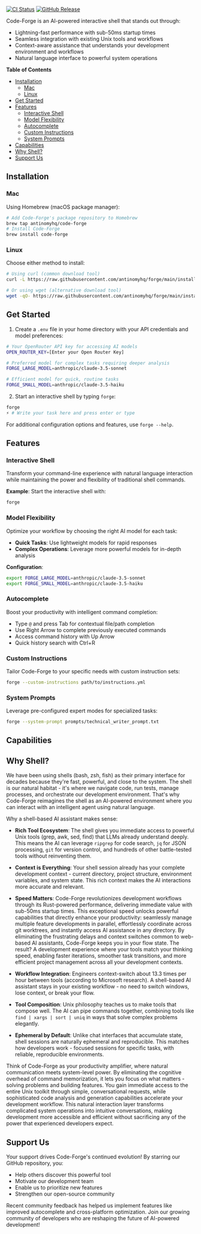 <!--
Tone: Maintain a professional and informative tone throughout. Ensure that explanations are clear and technical terms are used appropriately to engage a technical audience.
Best Practices:
- Use consistent terminology and formatting for commands and examples.
- Clearly highlight unique aspects of 'forge' to distinguish it from other tools.
-->

[![CI Status](https://img.shields.io/github/actions/workflow/status/antinomyhq/forge/ci.yml?style=for-the-badge)](https://github.com/antinomyhq/forge/actions)
[![GitHub Release](https://img.shields.io/github/v/release/antinomyhq/forge?style=for-the-badge)](https://github.com/antinomyhq/forge/releases)

Code-Forge is an AI-powered interactive shell that stands out through:

- Lightning-fast performance with sub-50ms startup times
- Seamless integration with existing Unix tools and workflows
- Context-aware assistance that understands your development environment and workflows
- Natural language interface to powerful system operations

**Table of Contents**

- [Installation](#installation)
  - [Mac](#mac)
  - [Linux](#linux)
- [Get Started](#get-started)
- [Features](#features)
  - [Interactive Shell](#interactive-shell)
  - [Model Flexibility](#model-flexibility)
  - [Autocomplete](#autocomplete)
  - [Custom Instructions](#custom-instructions)
  - [System Prompts](#system-prompts)
- [Capabilities](#capabilities)
- [Why Shell?](#why-shell)
- [Support Us](#support-us)

## Installation

### Mac

Using Homebrew (macOS package manager):

```bash
# Add Code-Forge's package repository to Homebrew
brew tap antinomyhq/code-forge
# Install Code-Forge
brew install code-forge
```

### Linux

Choose either method to install:

```bash
# Using curl (common download tool)
curl -L https://raw.githubusercontent.com/antinomyhq/forge/main/install.sh | bash

# Or using wget (alternative download tool)
wget -qO- https://raw.githubusercontent.com/antinomyhq/forge/main/install.sh | bash
```

## Get Started

1. Create a `.env` file in your home directory with your API credentials and model preferences:

```bash
# Your OpenRouter API key for accessing AI models
OPEN_ROUTER_KEY=[Enter your Open Router Key]

# Preferred model for complex tasks requiring deeper analysis
FORGE_LARGE_MODEL=anthropic/claude-3.5-sonnet

# Efficient model for quick, routine tasks
FORGE_SMALL_MODEL=anthropic/claude-3.5-haiku
```

2. Start an interactive shell by typing `forge`:

```bash
forge
⚡ # Write your task here and press enter or type
```

For additional configuration options and features, use `forge --help`.

## Features

### Interactive Shell

Transform your command-line experience with natural language interaction while maintaining the power and flexibility of traditional shell commands.

**Example**:
Start the interactive shell with:

```bash
forge
```

### Model Flexibility

Optimize your workflow by choosing the right AI model for each task:

- **Quick Tasks**: Use lightweight models for rapid responses
- **Complex Operations**: Leverage more powerful models for in-depth analysis

**Configuration**:

```bash
export FORGE_LARGE_MODEL=anthropic/claude-3.5-sonnet
export FORGE_SMALL_MODEL=anthropic/claude-3.5-haiku
```

### Autocomplete

Boost your productivity with intelligent command completion:

- Type `@` and press Tab for contextual file/path completion
- Use Right Arrow to complete previously executed commands
- Access command history with Up Arrow
- Quick history search with Ctrl+R

### Custom Instructions

Tailor Code-Forge to your specific needs with custom instruction sets:

```bash
forge --custom-instructions path/to/instructions.yml
```

### System Prompts

Leverage pre-configured expert modes for specialized tasks:

```bash
forge --system-prompt prompts/technical_writer_prompt.txt
```

## Capabilities

## Why Shell?

We have been using shells (bash, zsh, fish) as their primary interface for decades because they're fast, powerful, and close to the system. The shell is our natural habitat - it's where we navigate code, run tests, manage processes, and orchestrate our development environment. That's why Code-Forge reimagines the shell as an AI-powered environment where you can interact with an intelligent agent using natural language.

Why a shell-based AI assistant makes sense:

- **Rich Tool Ecosystem**: The shell gives you immediate access to powerful Unix tools (grep, awk, sed, find) that LLMs already understand deeply. This means the AI can leverage `ripgrep` for code search, `jq` for JSON processing, `git` for version control, and hundreds of other battle-tested tools without reinventing them.

- **Context is Everything**: Your shell session already has your complete development context - current directory, project structure, environment variables, and system state. This rich context makes the AI interactions more accurate and relevant.

- **Speed Matters**: Code-Forge revolutionizes development workflows through its Rust-powered performance, delivering immediate value with sub-50ms startup times. This exceptional speed unlocks powerful capabilities that directly enhance your productivity: seamlessly manage multiple feature developments in parallel, effortlessly coordinate across git worktrees, and instantly access AI assistance in any directory. By eliminating the frustrating delays and context switches common to web-based AI assistants, Code-Forge keeps you in your flow state. The result? A development experience where your tools match your thinking speed, enabling faster iterations, smoother task transitions, and more efficient project management across all your development contexts.

- **Workflow Integration**: Engineers context-switch about 13.3 times per hour between tools (according to Microsoft research). A shell-based AI assistant stays in your existing workflow - no need to switch windows, lose context, or break your flow.

- **Tool Composition**: Unix philosophy teaches us to make tools that compose well. The AI can pipe commands together, combining tools like `find | xargs | sort | uniq` in ways that solve complex problems elegantly.

- **Ephemeral by Default**: Unlike chat interfaces that accumulate state, shell sessions are naturally ephemeral and reproducible. This matches how developers work - focused sessions for specific tasks, with reliable, reproducible environments.

Think of Code-Forge as your productivity amplifier, where natural communication meets system-level power. By eliminating the cognitive overhead of command memorization, it lets you focus on what matters - solving problems and building features. You gain immediate access to the entire Unix toolkit through simple, conversational requests, while sophisticated code analysis and generation capabilities accelerate your development workflow. This natural interaction layer transforms complicated system operations into intuitive conversations, making development more accessible and efficient without sacrificing any of the power that experienced developers expect.

## Support Us

Your support drives Code-Forge's continued evolution! By starring our GitHub repository, you:

- Help others discover this powerful tool
- Motivate our development team
- Enable us to prioritize new features
- Strengthen our open-source community

Recent community feedback has helped us implement features like improved autocomplete and cross-platform optimization. Join our growing community of developers who are reshaping the future of AI-powered development!
